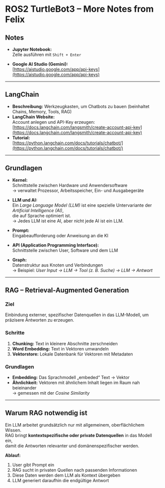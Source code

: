# ROS2 TurtleBot3 – More Notes from Felix

## Notes

- **Jupyter Notebook:**  
  Zelle ausführen mit `Shift + Enter`

- **Google AI Studio (Gemini):**  
  [https://aistudio.google.com/app/api-keys](https://aistudio.google.com/app/api-keys)

---

## LangChain

- **Beschreibung:** Werkzeugkasten, um Chatbots zu bauen (beinhaltet Chains, Memory, Tools, RAG)
- **LangChain Website:**  
  Account anlegen und API-Key erzeugen:  
  [https://docs.langchain.com/langsmith/create-account-api-key](https://docs.langchain.com/langsmith/create-account-api-key)
- **Tutorial:**  
  [https://python.langchain.com/docs/tutorials/chatbot/](https://python.langchain.com/docs/tutorials/chatbot/)

---

## Grundlagen

- **Kernel:**  
  Schnittstelle zwischen Hardware und Anwendersoftware  
  → verwaltet Prozessor, Arbeitsspeicher, Ein- und Ausgabegeräte

- **LLM und AI:**  
  Ein *Large Language Model (LLM)* ist eine spezielle Untervariante der *Artificial Intelligence (AI)*,  
  die auf Sprache optimiert ist.  
  → Jedes LLM ist eine AI, aber nicht jede AI ist ein LLM.

- **Prompt:**  
  Eingabeaufforderung oder Anweisung an die KI

- **API (Application Programming Interface):**  
  Schnittstelle zwischen User, Software und dem LLM

- **Graph:**  
  Datenstruktur aus Knoten und Verbindungen  
  → Beispiel: *User Input → LLM → Tool (z. B. Suche) → LLM → Antwort*

---

## RAG – Retrieval-Augmented Generation

### Ziel
Einbindung externer, spezifischer Datenquellen in das LLM-Modell, um präzisere Antworten zu erzeugen.

### Schritte
1. **Chunking:** Text in kleinere Abschnitte zerschneiden  
2. **Word Embedding:** Text in Vektoren umwandeln  
3. **Vektorstore:** Lokale Datenbank für Vektoren mit Metadaten

### Grundlagen
- **Embedding:** Das Sprachmodell „embeded“ Text → Vektor  
- **Ähnlichkeit:** Vektoren mit ähnlichem Inhalt liegen im Raum nah beieinander  
  → gemessen mit der *Cosine Similarity*

---

## Warum RAG notwendig ist

Ein LLM arbeitet grundsätzlich nur mit allgemeinem, oberflächlichem Wissen.  
RAG bringt **kontextspezifische oder private Datenquellen** in das Modell ein,  
damit die Antworten relevanter und domänenspezifischer werden.

**Ablauf:**
1. User gibt Prompt ein  
2. RAG sucht in privaten Quellen nach passenden Informationen  
3. Diese Daten werden dem LLM als Kontext übergeben  
4. LLM generiert daraufhin die endgültige Antwort
